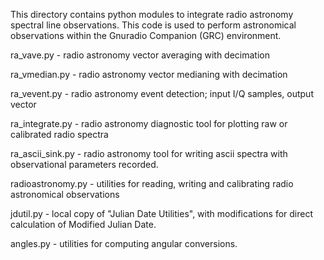 This directory contains python modules to integrate radio astronomy spectral line observations. This code
is used to perform astronomical observations within the Gnuradio Companion (GRC) environment.

ra_vave.py - radio astronomy vector averaging with decimation

ra_vmedian.py - radio astronomy vector medianing with decimation

ra_vevent.py - radio astronomy event detection; input I/Q samples, output vector

ra_integrate.py - radio astronomy diagnostic tool for plotting raw or calibrated radio spectra

ra_ascii_sink.py - radio astronomy tool for writing ascii spectra with observational parameters recorded.

radioastronomy.py - utilities for reading, writing and calibrating radio astronomical observations

jdutil.py - local copy of "Julian Date Utilities", with modifications for direct calculation of Modified Julian Date.

angles.py - utilities for computing angular conversions.
